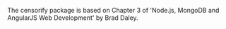 The censorify package is based on Chapter 3 of 'Node.js, MongoDB and AngularJS Web Development' by Brad Daley.